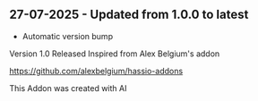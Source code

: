 ## 27-07-2025 - Updated from 1.0.0 to latest

- Automatic version bump


Version 1.0 Released Inspired from Alex Belgium's addon

https://github.com/alexbelgium/hassio-addons

This Addon was created with AI
